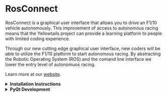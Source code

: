 # RosConnect
RosConnect is a graphical user interface that allows you to drive an F1/10 vehicle autonomously. This improvement of access to autonomous racing means that the Yellowtails project can provide a learning platform to people with limited coding experience.

Through our new cutting edge graphical user interface, new coders will be able to utilize the F1/10 platform to start autonomous racing. By abstracting the Robotic Operating System (ROS) and the comand line interface we lower the entry level of autonomuos racing.

Learn more at our [website](https://www.cefns.nau.edu/capstone/projects/CS/2020/Yellowtails-S20/index.html).

<details><summary><strong>Installation Instructions</strong></summary>
<p>
These instructions will get you a copy of the project up and running on your local machine.

### Installing

A step by step series of examples that tell you how to get the software running.

For this software to work ROS must be insalled on the host machine. To learn how to install ROS visit [ROS.org](https://www.ros.org/)

Clone the repo into the home directroy

```
cd ~/ && git clone https://github.com/jaw566/RosConnect.git
```

Run the setup script

```
cd ~/RosConnect/App/ && ./setup.sh [host_password] [vehicle_hostname] [vehicle_password]
```

To reconfigure the setup settings

```
cd ~/RosConnect/App/ && ./mk_hostname_and_password.py [host_password] [vehicle_hostname] [vehicle_password]
```


### Simulator Setup

In order to run the simulators you need to install and source the simulator.

We need the ros-kinetic-map-server to run the simutor

```
sudo apt-get install ros-kinetic-map-server
```

Make a new workspace for the simulator

```
mkdir -p ~/f110_ros/src
cd ~/f110_ros/src
catkin_init_workspace
```
 
Clone the simulator
 
```
cd ~/f110_ros/src && git clone https://github.com/FF1RR-NAU-Spring-2020/ff1rr-2020-spring.git
``` 
 
Make the workspace with catkin_make and source the ﬁle

```
cd ~/f110_ros/
catkin_make
source devel/setup.bash
```

To make the simulator work with out sourcing it every time add the source command to your bashrc file
 
```
echo 'source ~/ff110_ros/devel/setup.bash' >> ~/.bashrc
```

## Take it for a Spin
If everything worked you should be able to run RosConnect.

There is now be a desktop icon/file called RosConnect.

Double click the file and then select 'Trust and Launch' to start the software.

You can also run the software via the commandline

```
cd ~/RosConnect/ && ./main.py
```

</p>
</details>

<details><summary><strong>PyQt Development</strong></summary>
<p>

## Using the PyQt Designer
If you want to use the designer you navigate to the pyqt bin

`cd /usr/lib/x86_64-linux-gnu/qt5/bin/`

Then we can run the designer

`./designer`

After you have saved your UI file you cna run the following command to generate a python file with all the objets generated.

`pyuic5 -x UI_FILE_NAME.ui -o NAME_OF_EXC.py`
</p>
</details>
